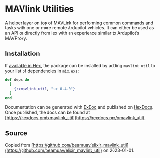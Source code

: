 # MAVlink Utilities

A helper layer on top of MAVLink for performing common commands and tasks with one or more remote Ardupilot
vehicles. It can either be used as an API or directly from iex with an experience similar to Ardupilot's MAVProxy.

## Installation

If [available in Hex](https://hex.pm/docs/publish), the package can be installed
by adding `mavlink_util` to your list of dependencies in `mix.exs`:

```elixir
def deps do
  [
    {:xmavlink_util, "~> 0.4.0"}
  ]
end
```

Documentation can be generated with [ExDoc](https://github.com/elixir-lang/ex_doc)
and published on [HexDocs](https://hexdocs.pm). Once published, the docs can
be found at [https://hexdocs.pm/xmavlink_util](https://hexdocs.pm/xmavlink_util).

## Source

Copied from [https://github.com/beamuav/elixir_mavlink_util](https://github.com/beamuav/elixir_mavlink_util) on 2023-01-01.
